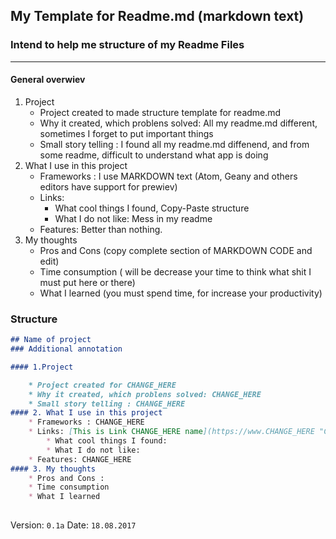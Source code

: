 ## My Template for Readme.md (markdown text)

### Intend to help me structure of my Readme Files
---
#### General overwiev
1. Project
	* Project created to made structure template for readme.md
	* Why it created, which problens solved: All my readme.md different, sometimes I forget to put important things
	* Small story telling : I found all my readme.md diffenend, and from some readme, difficult to understand what app is doing
2. What I use in this project
	* Frameworks : I use MARKDOWN text (Atom, Geany and others editors have support for prewiev)
	* Links:
		* What cool things I found, Copy-Paste structure
		* What I do not like: Mess in my readme
	* Features: Better than nothing.
3. My thoughts
	* Pros and Cons (copy complete section of MARKDOWN CODE and edit)
	* Time consumption ( will be decrease your time to think what shit I must put here or there)
	* What I learned (you must spend time, for increase your productivity)
	
### Structure

```markdown
## Name of project
### Additional annotation

#### 1.Project

	* Project created for CHANGE_HERE
	* Why it created, which problens solved: CHANGE_HERE
	* Small story telling : CHANGE_HERE
#### 2. What I use in this project
	* Frameworks : CHANGE_HERE
	* Links: [This is Link CHANGE_HERE name](https://www.CHANGE_HERE "CHANGE_HERE")
		* What cool things I found:
		* What I do not like:
	* Features: CHANGE_HERE
#### 3. My thoughts
	* Pros and Cons :
	* Time consumption 
	* What I learned 
	
```
Version: `0.1a`
Date: `18.08.2017`
